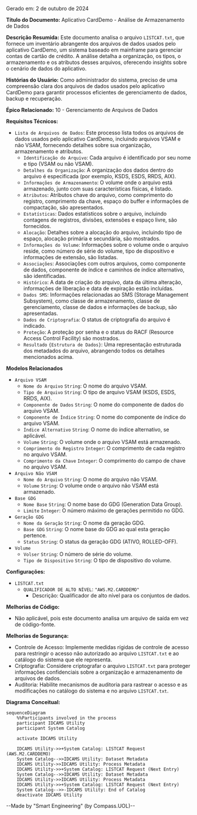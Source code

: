 Gerado em: 2 de outubro de 2024

**Título do Documento:** Aplicativo CardDemo - Análise de Armazenamento de Dados

**Descrição Resumida:**
Este documento analisa o arquivo `LISTCAT.txt`, que fornece um inventário abrangente dos arquivos de dados usados ​​pelo aplicativo CardDemo, um sistema baseado em mainframe para gerenciar contas de cartão de crédito. A análise detalha a organização, os tipos, o armazenamento e os atributos desses arquivos, oferecendo insights sobre o cenário de dados do aplicativo.

**Histórias do Usuário:**
Como administrador do sistema, preciso de uma compreensão clara dos arquivos de dados usados ​​pelo aplicativo CardDemo para garantir processos eficientes de gerenciamento de dados, backup e recuperação.

**Épico Relacionado:** 10 - Gerenciamento de Arquivos de Dados

**Requisitos Técnicos:**

- `Lista de Arquivos de Dados`: Este processo lista todos os arquivos de dados usados ​​pelo aplicativo CardDemo, incluindo arquivos VSAM e não VSAM, fornecendo detalhes sobre sua organização, armazenamento e atributos.
  - `Identificação do Arquivo`: Cada arquivo é identificado por seu nome e tipo (VSAM ou não VSAM).
  - `Detalhes da Organização`: A organização dos dados dentro do arquivo é especificada (por exemplo, KSDS, ESDS, RRDS, AIX).
  - `Informações de Armazenamento`: O volume onde o arquivo está armazenado, junto com suas características físicas, é listado.
  - `Atributos`: Atributos chave do arquivo, como comprimento do registro, comprimento da chave, espaço do buffer e informações de compactação, são apresentados.
  - `Estatísticas`: Dados estatísticos sobre o arquivo, incluindo contagens de registros, divisões, extensões e espaço livre, são fornecidos.
  - `Alocação`: Detalhes sobre a alocação do arquivo, incluindo tipo de espaço, alocação primária e secundária, são mostrados.
  - `Informações do Volume`: Informações sobre o volume onde o arquivo reside, como número de série do volume, tipo de dispositivo e informações de extensão, são listadas.
  - `Associações`: Associações com outros arquivos, como componente de dados, componente de índice e caminhos de índice alternativo, são identificadas.
  - `Histórico`: A data de criação do arquivo, data da última alteração, informações de liberação e data de expiração estão incluídas.
  - `Dados SMS`: Informações relacionadas ao SMS (Storage Management Subsystem), como classe de armazenamento, classe de gerenciamento, classe de dados e informações de backup, são apresentadas.
  - `Dados de Criptografia`: O status de criptografia do arquivo é indicado.
  - `Proteção`: A proteção por senha e o status do RACF (Resource Access Control Facility) são mostrados.
  - `Resultado` `{Estrutura de Dados}`: Uma representação estruturada dos metadados do arquivo, abrangendo todos os detalhes mencionados acima.

**Modelos Relacionados**

- `Arquivo VSAM`
  - `Nome do Arquivo` `String`: O nome do arquivo VSAM.
  - `Tipo de Arquivo` `String`: O tipo de arquivo VSAM (KSDS, ESDS, RRDS, AIX).
  - `Componente de Dados` `String`: O nome do componente de dados do arquivo VSAM.
  - `Componente de Índice` `String`: O nome do componente de índice do arquivo VSAM.
  - `Índice Alternativo` `String`: O nome do índice alternativo, se aplicável.
  - `Volume` `String`: O volume onde o arquivo VSAM está armazenado.
  - `Comprimento do Registro` `Integer`: O comprimento de cada registro no arquivo VSAM.
  - `Comprimento da Chave` `Integer`: O comprimento do campo de chave no arquivo VSAM.
- `Arquivo Não VSAM`
  - `Nome do Arquivo` `String`: O nome do arquivo não VSAM.
  - `Volume` `String`: O volume onde o arquivo não VSAM está armazenado.
- `Base GDG`
  - `Nome Base` `String`: O nome base do GDG (Generation Data Group).
  - `Limite` `Integer`: O número máximo de gerações permitido no GDG.
- `Geração GDG`
  - `Nome da Geração` `String`: O nome da geração GDG.
  - `Base GDG` `String`: O nome base do GDG ao qual esta geração pertence.
  - `Status` `String`: O status da geração GDG (ATIVO, ROLLED-OFF).
- `Volume`
  - `Volser` `String`: O número de série do volume.
  - `Tipo de Dispositivo` `String`: O tipo de dispositivo do volume.

**Configurações:**

- `LISTCAT.txt`
  - `QUALIFICADOR DE ALTO NÍVEL`: `"AWS.M2.CARDDEMO"`
	- Descrição: Qualificador de alto nível para os conjuntos de dados.

**Melhorias de Código:**
- Não aplicável, pois este documento analisa um arquivo de saída em vez de código-fonte.

**Melhorias de Segurança:**
- Controle de Acesso: Implemente medidas rígidas de controle de acesso para restringir o acesso não autorizado ao arquivo `LISTCAT.txt` e ao catálogo do sistema que ele representa.
- Criptografia: Considere criptografar o arquivo `LISTCAT.txt` para proteger informações confidenciais sobre a organização e armazenamento de arquivos de dados.
- Auditoria: Habilite mecanismos de auditoria para rastrear o acesso e as modificações no catálogo do sistema e no arquivo `LISTCAT.txt`.

**Diagrama Conceitual:**

```mermaid
sequenceDiagram
    %%Participants involved in the process
    participant IDCAMS Utility
    participant System Catalog

    activate IDCAMS Utility

    IDCAMS Utility->>+System Catalog: LISTCAT Request (AWS.M2.CARDDEMO)
    System Catalog-->>IDCAMS Utility: Dataset Metadata
    IDCAMS Utility->>IDCAMS Utility: Process Metadata
    IDCAMS Utility->>+System Catalog: LISTCAT Request (Next Entry)
    System Catalog-->>IDCAMS Utility: Dataset Metadata
    IDCAMS Utility->>IDCAMS Utility: Process Metadata
    IDCAMS Utility->>+System Catalog: LISTCAT Request (Next Entry)
    System Catalog-->>-IDCAMS Utility: End of Catalog
    deactivate IDCAMS Utility
```

--Made by "Smart Engineering" (by Compass.UOL)--